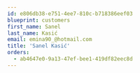 ```yaml
---
id: e806db38-e751-4ee7-810c-b718386eef03
blueprint: customers
first_name: Sanel
last_name: Kasić
email: emina90_@hotmail.com
title: 'Sanel Kasić'
orders:
  - ab4647e0-9a13-47ef-bee1-419df82eec8d
---
```

